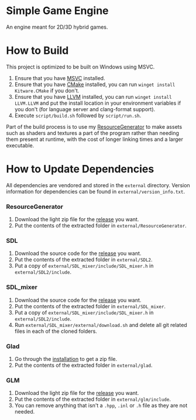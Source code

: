 # Simple Game Engine
An engine meant for 2D/3D hybrid games.

# How to Build
This project is optimized to be built on Windows using MSVC.

1. Ensure that you have [MSVC](https://visualstudio.microsoft.com/downloads/) installed.
2. Ensure that you have [CMake](https://cmake.org/download/) installed, you can run `winget install Kitware.CMake` if
   you don't.
3. Ensure that you have [LLVM](https://releases.llvm.org/) installed, you can run `winget install LLVM.LLVM` and put the
   install location in your environment variables if you don't (for language server and clang-format support).
4. Execute `script/build.sh` followed by `script/run.sh`.

Part of the build process is to use my [ResourceGenerator](https://github.com/ConnorSweeneyDev/ResourceGenerator) to
make assets such as shaders and textures a part of the program rather than needing them present at runtime, with the
cost of longer linking times and a larger executable.

# How to Update Dependencies
All dependencies are vendored and stored in the `external` directory. Version information for dependencies can be found
in `external/version_info.txt`.

### ResourceGenerator
1. Download the light zip file for the [release](https://github.com/ConnorSweeneyDev/ResourceGenerator/releases) you
   want.
2. Put the contents of the extracted folder in `external/ResourceGenerator`.

### SDL
1. Download the source code for the [release](https://github.com/libsdl-org/SDL/releases) you want.
2. Put the contents of the extracted folder in `external/SDL2`.
3. Put a copy of `external/SDL_mixer/include/SDL_mixer.h` in `external/SDL2/include`.

### SDL_mixer
1. Download the source code for the [release](https://github.com/libsdl-org/SDL_mixer/releases) you want.
2. Put the contents of the extracted folder in `external/SDL_mixer`.
3. Put a copy of `external/SDL_mixer/include/SDL_mixer.h` in `external/SDL2/include`.
4. Run `external/SDL_mixer/external/download.sh` and delete all git related files in each of the cloned folders.

### Glad
1. Go through the [installation](https://glad.dav1d.de/) to get a zip file.
2. Put the contents of the extracted folder in `external/glad`.

### GLM
1. Download the light zip file for the [release](https://github.com/g-truc/glm/releases) you want.
2. Put the contents of the extracted folder in `external/glm/include`.
3. You can remove anything that isn't a `.hpp`, `.inl` or `.h` file as they are not needed.
